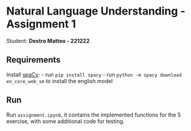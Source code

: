 # Natural Language Understanding - Assignment 1 
Student: **Destro Matteo - 221222**

## Requirements
Install [spaCy](https://spacy.io/):
    - run `pip install spacy`
    - run `python -m spacy download en_core_web_sm` to install the english model

## Run
Run `assignment.ipynb`, it contains the implemented functions for the 5 exercise, with some additional code for testing.

